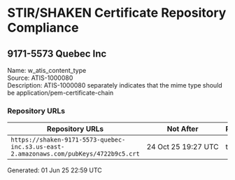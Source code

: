 # STIR/SHAKEN Certificate Repository Compliance

## 9171-5573 Quebec Inc

Name: w_atis_content_type\
Source: ATIS-1000080\
Description: ATIS-1000080 separately indicates that the mime type should be application/pem-certificate-chain
### Repository URLs

| Repository URLs | Not After |  Problems | Link |
|-----------------|-----------|-----------|------|
| `https://shaken-9171-5573-quebec-inc.s3.us-east-2.amazonaws.com/pubKeys/4722b9c5.crt` | 24&#160;Oct&#160;25&#160;19:27&#160;UTC | true | [view](../../REPOS/1cadec58997a32abe4d61bef2dc96bcced32c72b/README.md) |


Generated: 01 Jun 25 22:59 UTC